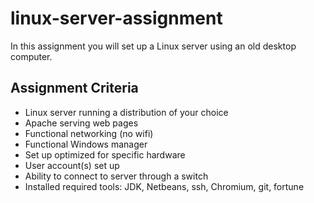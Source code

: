 # linux-server-assignment

In this assignment you will set up a Linux server using an old desktop computer. 

## Assignment Criteria 
* Linux server running a distribution of your choice
* Apache serving web pages
* Functional networking (no wifi)
* Functional Windows manager
* Set up optimized for specific hardware
* User account(s) set up
* Ability to connect to server through a switch
* Installed required tools: JDK, Netbeans, ssh, Chromium, git, fortune

